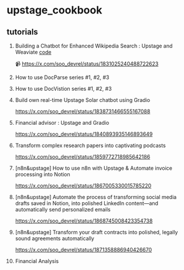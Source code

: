 # upstage_cookbook


## tutorials
1. Building a Chatbot for Enhanced Wikipedia Search : Upstage and Weaviate
   [code](https://github.com/duper203/upstage_cookbook/blob/main/wiki_tutorial_upstage_weaviate.ipynb)

   📹 https://x.com/soo_devrel/status/1831025240488722623

3. How to use DocParse series #1, #2, #3

4. How to use DocVistion series #1, #2, #3

5. Build own real-time Upstage Solar chatbot using Gradio

   https://x.com/soo_devrel/status/1838731466555167088

6. Financial advisor : Upstage and Gradio

   https://x.com/soo_devrel/status/1840893935146893649

7. Transform complex research papers into captivating podcasts

   https://x.com/soo_devrel/status/1859772718985642186

8. [n8n&upstage] How to use n8n with Upstage & Automate invoice processing into Notion

   https://x.com/soo_devrel/status/1867005330015785220
   
9. [n8n&upstage] Automate the process of transforming social media drafts saved in Notion, into polished LinkedIn content—and automatically send personalized emails

   https://x.com/soo_devrel/status/1868745008423354738
   
10. [n8n&upstage] Transform your draft contracts into polished, legally sound agreements automatically
   
    https://x.com/soo_devrel/status/1871358886940426670

11. Financial Analysis
